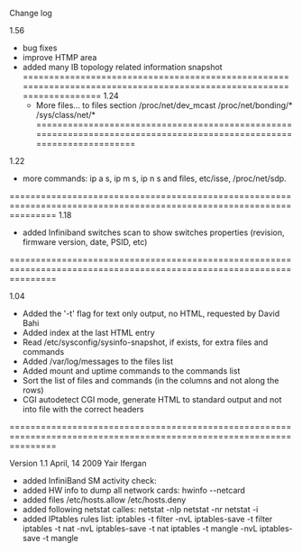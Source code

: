 Change log

1.56
- bug fixes
- improve HTMP area
- added many IB topology related information snapshot
=====================================================================================================================
1.24 
  - More files... to files section /proc/net/dev_mcast /proc/net/bonding/* /sys/class/net/*
=====================================================================================================================

1.22
  - more commands: ip a s, ip m s, ip n s and files, etc/isse, /proc/net/sdp. 

=====================================================================================================================
1.18
  - added Infiniband switches scan to show switches properties (revision, firmware version, date, PSID, etc) 

=====================================================================================================================

1.04
  - Added the '-t' flag for text only output, no HTML, requested by David Bahi
  - Added index at the last HTML entry
  - Read /etc/sysconfig/sysinfo-snapshot, if exists, for extra files and commands
  - Added /var/log/messages to the files list
  - Added mount and uptime commands to the commands list
  - Sort the list of files and commands (in the columns and not along the rows)
  - CGI autodetect CGI mode, generate HTML to standard output and not into file with the correct headers

=====================================================================================================================

Version 1.1 
April, 14 2009
Yair Ifergan


  - added InfiniBand SM activity check: 
  - added HW info to dump all network cards: hwinfo --netcard
  - added files  /etc/hosts.allow 
                 /etc/hosts.deny
  - added following netstat calles:
	netstat -nlp
	netstat -nr
	netstat -i
  - added IPtables rules list:
	iptables -t filter -nvL
	iptables-save -t filter
	iptables -t nat -nvL
	iptables-save -t nat
	iptables -t mangle -nvL
	iptables-save -t mangle

